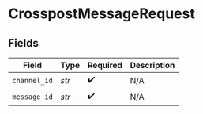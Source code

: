 # CrosspostMessageRequest


## Fields

| Field              | Type               | Required           | Description        |
| ------------------ | ------------------ | ------------------ | ------------------ |
| `channel_id`       | *str*              | :heavy_check_mark: | N/A                |
| `message_id`       | *str*              | :heavy_check_mark: | N/A                |